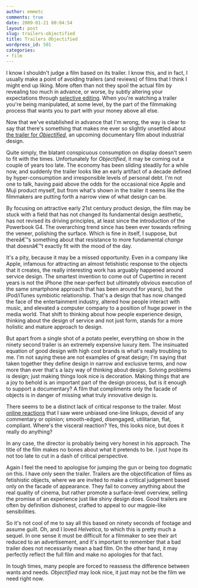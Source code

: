```yaml
---
author: emmetc
comments: true
date: 2009-01-21 00:04:54
layout: post
slug: trailers-objectified
title: Trailers Objectified
wordpress_id: 501
categories:
- film
---
```


I know I shouldn't judge a film based on its trailer. I know this, and in fact, I usually make a point of avoiding trailers (and reviews) of films that I think I might end up liking. More often than not they spoil the actual film by revealing too much in advance, or worse, by subtly altering your expectations through [selective editing](http://www.youtube.com/watch?v=sfout_rgPSA). When you're watching a trailer you're being manipulated, at some level, by the part of the filmmaking process that wants you to part with your money above all else.

Now that we've established in advance that I'm wrong, the way is clear to say that there's something that makes me ever so slightly unsettled about [the trailer for _Objectified_](http://www.objectifiedfilm.com/objectified-trailer/), an upcoming documentary film about industrial design.



Quite simply, the blatant conspicuous consumption on display doesn't seem to fit with the times. Unfortunately for _Objectified_, it may be coming out a couple of years too late. The economy has been sliding steadily for a while now, and suddenly the trailer looks like an early artifact of a decade defined by hyper-consumption and irresponsible levels of personal debt. I'm not one to talk, having paid above the odds for the occasional nice Apple and Muji product myself, but from what's shown in the trailer it seems like the filmmakers are putting forth a narrow view of what design can be.

By focusing on attractive early 21st century product design, the film may be stuck with a field that has not changed its fundamental design aesthetic, has not revised its driving principles, at least since the introduction of the Powerbook G4. The overarching trend since has been ever towards refining the veneer, polishing the surface. Which is fine in itself, I suppose, but thereâ€™s something about that resistance to more fundamental _change_ that doesnâ€™t exactly fit with the mood of the day.

It's a pity, because it may be a missed opportunity. Even in a company like Apple, infamous for attracting an almost fetishistic response to the objects that it creates, the really interesting work has arguably happened around service design. The smartest invention to come out of Cupertino in recent years is not the iPhone (the near-perfect but ultimately obvious execution of the same smartphone approach that has been around for years), but the iPod/iTunes symbiotic relationship. That's a design that has now changed the face of the entertainment industry, altered how people interact with music, and elevated a computer company to a position of huge power in the media world. That shift to thinking about how people experience design, thinking about the design of service and not just form, stands for a more holistic and mature approach to design.

But apart from a single shot of a potato peeler, everything on show in the ninety second trailer is an extremely expensive luxury item. The insinuated equation of good design with high cost brands is what's really troubling to me. I'm not saying these are not examples of great design; I'm saying that taken together they define design in narrow and exclusive terms, and now more than ever that's a lazy way of thinking about design. Solving problems is design; just making things look nice is decoration. Making things that are a joy to behold is an important part of the design process, but is it enough to support a documentary? A film that compliments only the facade of objects is in danger of missing what truly innovative design is.

There seems to be a distinct lack of critical response to the trailer. Most [online reactions](http://blogsearch.google.com/blogsearch?&q=objectified+trailer) that I saw were unbiased one-line linkups, devoid of any commentary or opinion; smooth-edged, disengaged, utilitarian, flat, compliant. Where's the visceral reaction? Yes, this looks nice, but does it really do anything?

In any case, the director is probably being very honest in his approach. The title of the film makes no bones about what it pretends to be. I just hope its not too late to cut in a dash of critical perspective.

Again I feel the need to apologise for jumping the gun or being too dogmatic on this. I have only seen the trailer. Trailers are the objectification of films as fetishistic objects, where we are invited to make a critical judgement based only on the facade of appearance. They fail to convey anything about the real quality of cinema, but rather promote a surface-level overview, selling the promise of an experience just like shiny design does. Good trailers are often by definition dishonest, crafted to appeal to our magpie-like sensibilities.

So it's not cool of me to say all this based on ninety seconds of footage and assume guilt. Oh, and I loved _Helvetica_, to which this is pretty much a sequel. In one sense it must be difficult for a filmmaker to see their art reduced to an advertisement, and it's important to remember that a bad trailer does not necessarily mean a bad film. On the other hand, it may perfectly reflect the full film and make no apologies for that fact.

In tough times, many people are forced to reassess the difference between wants and needs. _Objectified_ may look nice, it just may not be the film we need right now.
